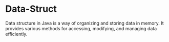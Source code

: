 # Data-Struct
Data structure in Java is a way of organizing and storing data in memory.  It provides various methods for accessing, modifying, and managing data efficiently.
